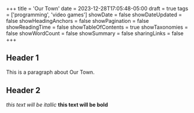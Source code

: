 +++
title = 'Our Town'
date = 2023-12-28T17:05:48-05:00
draft = true
tags = ['programming', 'video games']
showDate = false
showDateUpdated = false
showHeadingAnchors = false
showPagination = false
showReadingTime = false
showTableOfContents = true
showTaxonomies = false 
showWordCount = false
showSummary = false
sharingLinks = false
+++

Header 1
------



This is a paragraph about Our Town.



Header 2
------

*this text will be itallic*
**this text will be bold**